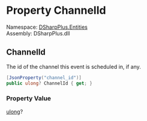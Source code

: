 # Property ChannelId

Namespace: [DSharpPlus.Entities](DSharpPlus.Entities.md)  
Assembly: DSharpPlus.dll

## <a id="DSharpPlus_Entities_DiscordScheduledGuildEvent_ChannelId"></a>ChannelId

The id of the channel this event is scheduled in, if any.

```csharp
[JsonProperty("channel_id")]
public ulong? ChannelId { get; }
```

### Property Value

[ulong](https://learn.microsoft.com/dotnet/api/system.uint64)?

